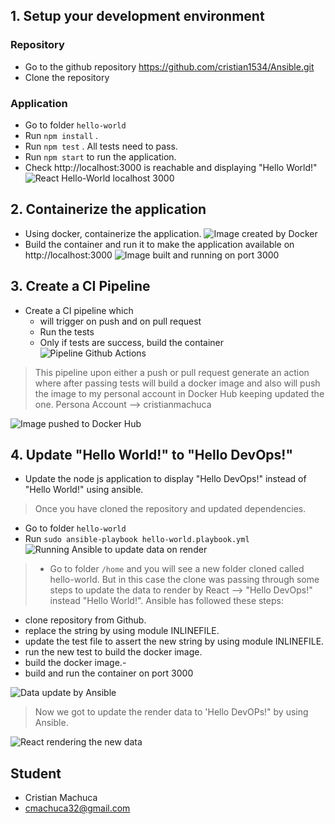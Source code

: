 ## 1. Setup your development environment

### Repository
- Go to the github repository https://github.com/cristian1534/Ansible.git
- Clone the repository

### Application
- Go to folder `hello-world`
- Run `npm install` .
- Run `npm test` . All tests need to pass.
- Run `npm start` to run the application.
- Check http://localhost:3000 is reachable and displaying "Hello World!"
![React Hello-World localhost 3000](https://ibb.co/gZXVBD8 "React Hello-World localhost 3000")

## 2. Containerize the application
- Using docker, containerize the application.
![Image created by Docker](https://ibb.co/xCLpkzF "Image created by Docker")
- Build the container and run it to make the application available on http://localhost:3000
![Image built and running on port 3000](https://ibb.co/rtkgqcC "Image built and running on port 3000")

## 3. Create a CI Pipeline 
- Create a CI pipeline which 
     - will trigger on push and on pull request
     - Run the tests
     - Only if tests are success, build the container
![Pipeline Github Actions](https://ibb.co/MhRm1JP "Pipeline Github Actions")

> This pipeline upon either a push or pull request generate an action where after passing tests will build a docker image and also will push the image to my personal account in Docker Hub keeping updated the one. Persona Account --> cristianmachuca 

![Image pushed to Docker Hub](https://ibb.co/yNC8cjP "Trigger in Github actions")

## 4. Update "Hello World!" to "Hello DevOps!"
- Update the node js application to display "Hello DevOps!" instead of "Hello World!" using ansible.
> Once you have cloned the repository and updated dependencies. 
- Go to folder `hello-world`
- Run  `sudo ansible-playbook hello-world.playbook.yml`
![Running Ansible to update data on render](https://ibb.co/5B01qn5 "Running Ansible to update data on render")
> - Go to folder `/home` and you will see a new folder cloned called hello-world. But in this case the clone was passing through some steps to update the data to render by React --> "Hello DevOps!" instead "Hello World!".  Ansible has followed these steps:
- clone repository from Github.
- replace the string by using module INLINEFILE.
- update the test file to assert the new string by using module INLINEFILE.
- run the new test to build the docker image.
- build the docker image.-
- build and run the container on port 3000

![Data update by Ansible ](https://ibb.co/5B01qn5 "Data update by Ansible ")

> Now we got to update the render data to 'Hello DevOPs!" by using Ansible.

![React rendering the new data](https://ibb.co/NSwQgMy "React rendering the new data")



## Student
- Cristian Machuca
- cmachuca32@gmail.com